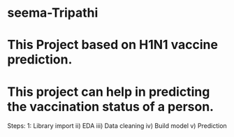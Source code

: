 # seema-Tripathi
# This Project based on H1N1 vaccine prediction.
# This project can help in predicting the vaccination status of a person.
Steps:
 1: Library import
 ii) EDA
 iii) Data cleaning
 iv) Build model
 v) Prediction
 
